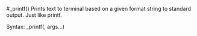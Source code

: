 #_printf()
Prints text to terminal based on a given format string to standard output. Just like printf.

Syntax: _printf(<format string>, args...)
